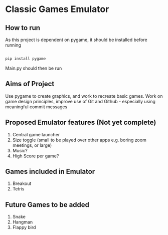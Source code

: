 # Classic Games Emulator

## How to run

As this project is dependent on pygame, it should be installed before running

```bash

pip install pygame

```

Main.py should then be run

## Aims of Project

Use pygame to create graphics, and work to recreate basic games.
Work on game design principles, improve use of Git and Github - especially using meaningful commit messages

## Proposed Emulator features (Not yet complete)

1. Central game launcher
2. Size toggle (small to be played over other apps e.g. boring zoom meetings, or large)
3. Music?
4. High Score per game?

## Games included in Emulator

1. Breakout
2. Tetris

## Future Games to be added

1. Snake
2. Hangman
3. Flappy bird
